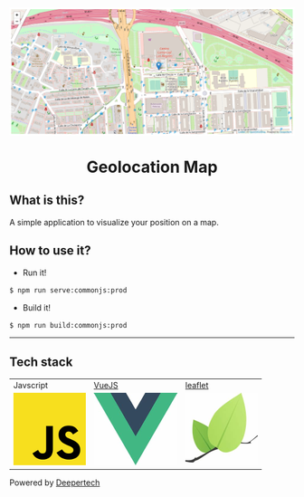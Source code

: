<div style="display: -ms-flexbox; display: -webkit-flex; display: flex; -webkit-flex-direction: row; -ms-flex-direction: row; flex-direction: row; -webkit-flex-wrap: wrap; -ms-flex-wrap: wrap; flex-wrap: wrap; -webkit-justify-content: space-around; -ms-flex-pack: distribute; justify-content: space-around; -webkit-align-content: center; -ms-flex-line-pack: center; align-content: center; -webkit-align-items: center; -ms-flex-align: center; align-items: center;">
  <img style="-webkit-order: 0; -ms-flex-order: 0; order: 0; -webkit-flex: 0 1 auto; -ms-flex: 0 1 auto; flex: 0 1 auto; -webkit-align-self: auto; -ms-flex-item-align: auto; align-self: auto;" src="preview.png" />
</div>

<h1 style="text-align:center;">Geolocation Map</h1>

## What is this?
A simple application to visualize your position on a map.

## How to use it?
- Run it!

```bash
$ npm run serve:commonjs:prod
```

- Build it!
```bash
$ npm run build:commonjs:prod
```

---

## Tech stack

||||
|-|-|-|
| Javscript | [VueJS](https://vuejs.org/) | [leaflet](https://leafletjs.com/) |
|<img style="-webkit-order: 0; -ms-flex-order: 0; order: 0; -webkit-flex: 0 1 auto; -ms-flex: 0 1 auto; flex: 0 1 auto; -webkit-align-self: auto; -ms-flex-item-align: auto; align-self: auto;" src="icon.png" /> | <img style="-webkit-order: 0; -ms-flex-order: 0; order: 0; -webkit-flex: 0 1 auto; -ms-flex: 0 1 auto; flex: 0 1 auto; -webkit-align-self: auto; -ms-flex-item-align: auto; align-self: auto;" src="vuejs.png" /> | <img style="-webkit-order: 0; -ms-flex-order: 0; order: 0; -webkit-flex: 0 1 auto; -ms-flex: 0 1 auto; flex: 0 1 auto; -webkit-align-self: auto; -ms-flex-item-align: auto; align-self: auto;" src="leaflet.png" /> |

Powered by <a href="https://deepertech.com" target="_blank">Deepertech</a>
